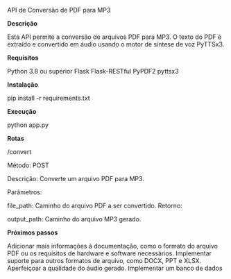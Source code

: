 API de Conversão de PDF para MP3

**Descrição**

Esta API permite a conversão de arquivos PDF para MP3. O texto do PDF é extraído e convertido em áudio usando o motor de síntese de voz PyTTSx3.

**Requisitos**

Python 3.8 ou superior Flask Flask-RESTful PyPDF2 pyttsx3

**Instalação**

pip install -r requirements.txt

**Execução**

python app.py

**Rotas**

/convert

Método: POST

Descrição: Converte um arquivo PDF para MP3.

Parâmetros:

file_path: Caminho do arquivo PDF a ser convertido. Retorno:

output_path: Caminho do arquivo MP3 gerado.

**Próximos passos**

Adicionar mais informações à documentação, como o formato do arquivo PDF ou os requisitos de hardware e software necessários. Implementar suporte para outros formatos de arquivo, como DOCX, PPT e XLSX. Aperfeiçoar a qualidade do áudio gerado. Implementar um banco de dados
